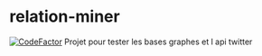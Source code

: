 # relation-miner
[![CodeFactor](https://www.codefactor.io/repository/github/charlesloiseau/relation-miner/badge)](https://www.codefactor.io/repository/github/charlesloiseau/relation-miner)
Projet pour tester les bases graphes et l api twitter 
